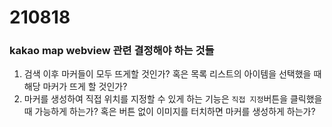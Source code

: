 # 210818
### kakao map webview 관련 결정해야 하는 것들
1. 검색 이후 마커들이 모두 뜨게할 것인가? 혹은 목록 리스트의 아이템을 선택했을 때 해당 마커가 뜨게 할 것인가?
2. 마커를 생성하여 직접 위치를 지정할 수 있게 하는 기능은 `직접 지정`버튼을 클릭했을 때 가능하게 하는가?
혹은 버튼 없이 이미지를 터치하면 마커를 생성하게 하는가?
